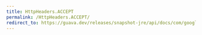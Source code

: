 ```yaml
---
title: HttpHeaders.ACCEPT
permalink: /HttpHeaders.ACCEPT/
redirect_to: https://guava.dev/releases/snapshot-jre/api/docs/com/google/common/net/HttpHeaders.html#ACCEPT
---
```

